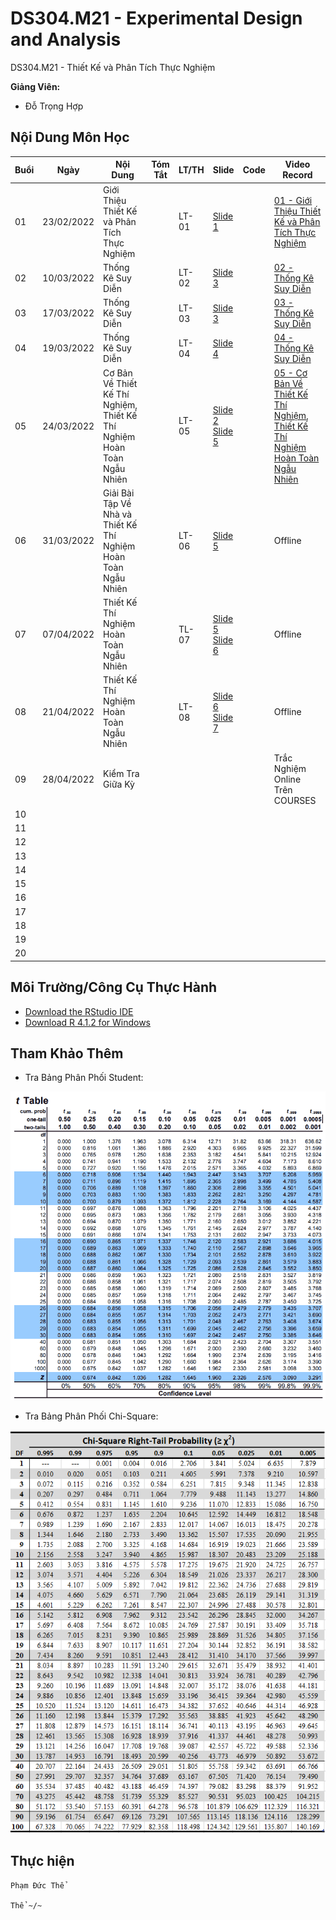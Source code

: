 # DS304.M21 - Experimental Design and Analysis


DS304.M21 - Thiết Kế và Phân Tích Thực Nghiệm


**Giảng Viên:** 
- Đỗ Trọng Hợp

## Nội Dung Môn Học

| Buổi | Ngày | Nội Dung | Tóm Tắt | LT/TH | Slide | Code | Video Record |
| ----- | ----- | ----- | ----- | ----- | ----- | ----- | ----- |
| 01 | 23/02/2022 | Giới Thiệu Thiết Kế và Phân Tích Thực Nghiệm |  | LT-01 | [Slide 1](https://github.com/PhamThe-KHDL/DS304.M21-Experimental-Design-and-Analysis/blob/main/L%C3%9D%20THUY%E1%BA%BET/Slide%201.pdf) |  | [01 - Giới Thiệu Thiết Kế và Phân Tích Thực Nghiệm](https://youtu.be/YeExYOvLeV4) |
| 02 | 10/03/2022 | Thống Kê Suy Diễn |  | LT-02 | [Slide 3](https://github.com/PhamThe-KHDL/DS304.M21-Experimental-Design-and-Analysis/blob/main/L%C3%9D%20THUY%E1%BA%BET/Slide%203.pdf) |  | [02 - Thống Kê Suy Diễn](https://youtu.be/WsFwFyOxWHs) |
| 03 | 17/03/2022 | Thống Kê Suy Diễn |  | LT-03 | [Slide 3](https://github.com/PhamThe-KHDL/DS304.M21-Experimental-Design-and-Analysis/blob/main/L%C3%9D%20THUY%E1%BA%BET/Slide%203.pdf) |  | [03 - Thống Kê Suy Diễn](https://youtu.be/7bM8cZZrzdQ) |
| 04 | 19/03/2022 | Thống Kê Suy Diễn |  | LT-04 | [Slide 4](https://github.com/PhamThe-KHDL/DS304.M21-Experimental-Design-and-Analysis/blob/main/L%C3%9D%20THUY%E1%BA%BET/Slide%204.pdf) |  | [04 - Thống Kê Suy Diễn](https://youtu.be/cNbJYKU7qGk) |
| 05 | 24/03/2022 | Cơ Bản Về Thiết Kế Thí Nghiệm, Thiết Kế Thí Nghiệm Hoàn Toàn Ngẫu Nhiên |  | LT-05 | [Slide 2](https://github.com/PhamThe-KHDL/DS304.M21-Experimental-Design-and-Analysis/blob/main/L%C3%9D%20THUY%E1%BA%BET/Slide%202.pdf) <br /> [Slide 5](https://github.com/PhamThe-KHDL/DS304.M21-Experimental-Design-and-Analysis/blob/main/L%C3%9D%20THUY%E1%BA%BET/Slide%205.pdf)|  | [05 - Cơ Bản Về Thiết Kế Thí Nghiệm, Thiết Kế Thí Nghiệm Hoàn Toàn Ngẫu Nhiên](https://youtu.be/n5BPSBZjzjA) |
| 06 | 31/03/2022 | Giải Bài Tập Về Nhà và Thiết Kế Thí Nghiệm Hoàn Toàn Ngẫu Nhiên |  | LT-06 | [Slide 5](https://github.com/PhamThe-KHDL/DS304.M21-Experimental-Design-and-Analysis/blob/main/L%C3%9D%20THUY%E1%BA%BET/Slide%205.pdf) |  | Offline |
| 07 | 07/04/2022 | Thiết Kế Thí Nghiệm Hoàn Toàn Ngẫu Nhiên |  | TL-07 | [Slide 5](https://github.com/PhamThe-KHDL/DS304.M21-Experimental-Design-and-Analysis/blob/main/L%C3%9D%20THUY%E1%BA%BET/Slide%205.pdf) <br /> [Slide 6](https://github.com/PhamThe-KHDL/DS304.M21-Experimental-Design-and-Analysis/blob/main/L%C3%9D%20THUY%E1%BA%BET/Slide%206.pdf) |  | Offline |
| 08 | 21/04/2022 | Thiết Kế Thí Nghiệm Hoàn Toàn Ngẫu Nhiên |  | LT-08 | [Slide 6](https://github.com/PhamThe-KHDL/DS304.M21-Experimental-Design-and-Analysis/blob/main/L%C3%9D%20THUY%E1%BA%BET/Slide%206.pdf) <br /> [Slide 7](https://github.com/PhamThe-KHDL/DS304.M21-Experimental-Design-and-Analysis/blob/main/L%C3%9D%20THUY%E1%BA%BET/Slide%207.pdf) |  | Offline |
| 09 | 28/04/2022 | Kiểm Tra Giữa Kỳ |  |  |  |  | Trắc Nghiệm Online Trên COURSES |
| 10 |  |  |  |  |  |  |  |
| 11 |  |  |  |  |  |  |  |
| 12 |  |  |  |  |  |  |  |
| 13 |  |  |  |  |  |  |  |
| 14 |  |  |  |  |  |  |  |
| 15 |  |  |  |  |  |  |  |
| 16 |  |  |  |  |  |  |  |
| 17 |  |  |  |  |  |  |  |
| 18 |  |  |  |  |  |  |  |
| 19 |  |  |  |  |  |  |  |
| 20 |  |  |  |  |  |  |  |




## Môi Trường/Công Cụ Thực Hành

- [Download the RStudio IDE](https://www.rstudio.com/products/rstudio/download/#download)
- [Download R 4.1.2 for Windows](https://cran.r-project.org/bin/windows/base/)


## Tham Khảo Thêm

- Tra Bảng Phân Phối Student:

<center>
    <img src="https://github.com/PhamThe-KHDL/DS304.M21-Experimental-Design-and-Analysis/blob/main/L%C3%9D%20THUY%E1%BA%BET/t-table.png" width="800" alt="T-table" />
</center>

- Tra Bảng Phân Phối Chi-Square:

<center>
    <img src="https://github.com/PhamThe-KHDL/DS304.M21-Experimental-Design-and-Analysis/blob/main/LÝ THUYẾT/chi-square_table.png" width="800" alt="Chi-square-table" />
</center>

## Thực hiện

```
Phạm Đức Thể

Thể ~/~
```



